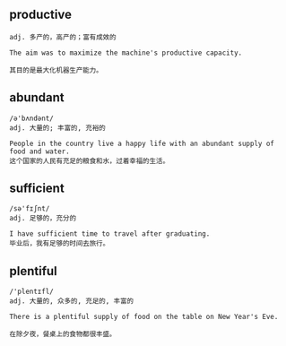 ## productive
```
adj. 多产的，高产的；富有成效的

The aim was to maximize the machine's productive capacity.

其目的是最大化机器生产能力。
```

## abundant
```
/ə'bʌndənt/
adj. 大量的; 丰富的, 充裕的

People in the country live a happy life with an abundant supply of food and water.
这个国家的人民有充足的粮食和水，过着幸福的生活。
```

## sufficient
```
/sə'fɪʃnt/
adj. 足够的，充分的

I have sufficient time to travel after graduating.
毕业后，我有足够的时间去旅行。
```

## plentiful
```
/'plentɪfl/
adj. 大量的, 众多的, 充足的, 丰富的

There is a plentiful supply of food on the table on New Year's Eve.

在除夕夜，餐桌上的食物都很丰盛。
```
